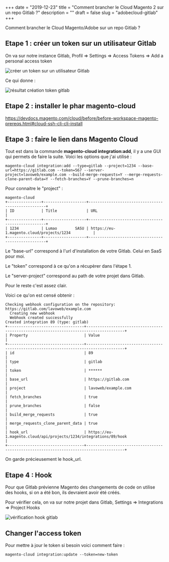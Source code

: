 +++
date = "2019-12-23"
title = "Comment brancher le Cloud Magento 2 sur un repo Gitlab ?"
description = ""
draft = false
slug = "adobecloud-gitlab"
+++

Comment brancher le Cloud Magento/Adobe sur un repo Gitlab ?

## Etape 1 : créer un token sur un utilisateur Gitlab

On va sur notre instance Gitlab, Profil => Settings => Access Tokens => Add a personal access token

![créer un token sur un utilisateur Gitlab](/images/25/1-creer-token.png)

Ce qui donne :

![résultat création token gitlab](/images/25/2-affichage-token.png)

## Etape 2 : installer le phar magento-cloud

https://devdocs.magento.com/cloud/before/before-workspace-magento-prereqs.html#cloud-ssh-cli-cli-install

## Etape 3 : faire le lien dans Magento Cloud

Tout est dans la commande **magento-cloud integration:add**, il y a une GUI qui permets de faire la suite. Voici les options que j'ai utilisé :

```
magento-cloud integration:add --type=gitlab --project=1234 --base-url=https://gitlab.com --token=567 --server-project=lavoweb/example.com --build-merge-requests=Y --merge-requests-clone-parent-data=Y --fetch-branches=Y --prune-branches=n
```

Pour connaitre le "project" :

```
magento-cloud
+---------------+-------------------+---------------------------------------------------+
| ID            | Title             | URL                                               |
+---------------+-------------------+---------------------------------------------------+
| 1234          | Lumao        SASU | https://eu-1.magento.cloud/projects/1234          |
+---------------+-------------------+---------------------------------------------------+
```

Le "base-url" correspond à l'url d'installation de votre Gitlab. Celui en SaaS pour moi.

Le "token" correspond à ce qu'on a récupèrer dans l'étape 1.

Le "server-project" correspond au path de votre projet dans Gitlab.

Pour le reste c'est assez clair.

Voici ce qu'on est censé obtenir :

```
Checking webhook configuration on the repository: https://gitlab.com/lavoweb/example.com
  Creating new webhook
  Webhook created successfully
Created integration 89 (type: gitlab)
+----------------------------------+---------------------------------------------------------------------------------------+
| Property                         | Value                                                                                 |
+----------------------------------+---------------------------------------------------------------------------------------+
| id                               | 89                                                                                    |
| type                             | gitlab                                                                                |
| token                            | ******                                                                                |
| base_url                         | https://gitlab.com                                                                    |
| project                          | lavoweb/example.com                                                                   |
| fetch_branches                   | true                                                                                  |
| prune_branches                   | false                                                                                 |
| build_merge_requests             | true                                                                                  |
| merge_requests_clone_parent_data | true                                                                                  |
| hook_url                         | https://eu-1.magento.cloud/api/projects/1234/integrations/89/hook                     |
+----------------------------------+---------------------------------------------------------------------------------------+
```

On garde précieusement le hook_url.

## Etape 4 : Hook

Pour que Gitlab prévienne Magento des changements de code on utilise des hooks, si on a été bon, ils devraient avoir été créés.

Pour vérifier cela, on va sur notre projet dans Gitlab, Settings => Integrations => Project Hooks

![vérification hook gitlab](/images/25/3-hook.png)

## Changer l'access token

Pour mettre à jour le token si besoin voici comment faire :

```
magento-cloud integration:update --token=new-token
```